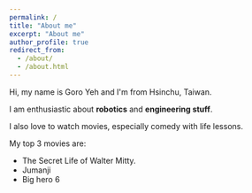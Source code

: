 ```yaml
---
permalink: /
title: "About me"
excerpt: "About me"
author_profile: true
redirect_from: 
  - /about/
  - /about.html
---
```


Hi, my name is Goro Yeh and I'm from Hsinchu, Taiwan.

I am enthusiastic about **robotics** and **engineering stuff**.

I also love to watch movies, especially comedy with life lessons.

My top 3 movies are:
* The Secret Life of Walter Mitty.
* Jumanji
* Big hero 6

